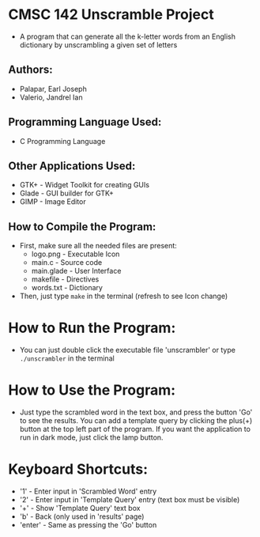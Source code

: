 # CMSC 142 Unscramble Project
- A program that can generate all the k-letter words from an English dictionary by unscrambling a given set of letters

## Authors:
- Palapar, Earl Joseph
- Valerio, Jandrel Ian

## Programming Language Used:
- C Programming Language

## Other Applications Used:
- GTK+ - Widget Toolkit for creating GUIs
- Glade - GUI builder for GTK+
- GIMP - Image Editor

## How to Compile the Program:
- First, make sure all the needed files are present:
	- logo.png - Executable Icon
	- main.c - Source code
	- main.glade - User Interface
	- makefile - Directives
	- words.txt - Dictionary
- Then, just type `make` in the terminal (refresh to see Icon change)

# How to Run the Program:
- You can just double click the executable file 'unscrambler' or type `./unscrambler` in the terminal

# How to Use the Program:
- Just type the scrambled word in the text box, and press the button 'Go' to see the results. You can add a template query by clicking the plus(+) button at the top left part of the program. If you want the application to run in dark mode, just click the lamp button.

# Keyboard Shortcuts:
- '1' - Enter input in 'Scrambled Word' entry
- '2' - Enter input in 'Template Query' entry (text box must be visible)
- '+' - Show 'Template Query' text box
- 'b' - Back (only used in 'results' page)
- 'enter' - Same as pressing the 'Go' button

